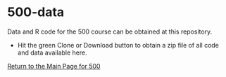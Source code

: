 # 500-data

Data and R code for the 500 course can be obtained at this repository. 

- Hit the green Clone or Download button to obtain a zip file of all code and data available here.

[Return to the Main Page for 500](https://github.com/THOMASELOVE/2020-500)
